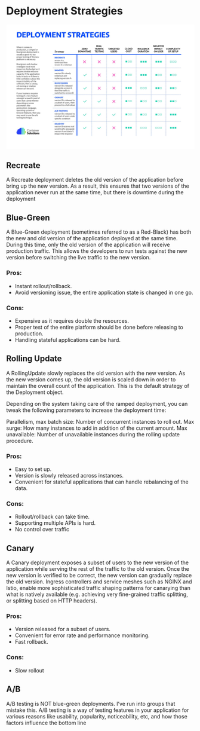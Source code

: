 # Deployment Strategies

![Deployment Strategies](./strategies.jpg)

## Recreate
A Recreate deployment deletes the old version of the application before bring up the new version. As a result, this ensures that two versions of the application never run at the same time, but there is downtime during the deployment

## Blue-Green
A Blue-Green deployment (sometimes referred to as a Red-Black) has both the new and old version of the application deployed at the same time. During this time, only the old version of the application will receive production traffic. This allows the developers to run tests against the new version before switching the live traffic to the new version.

### Pros:

- Instant rollout/rollback.
- Avoid versioning issue, the entire application state is changed in one go.

### Cons:

- Expensive as it requires double the resources.
- Proper test of the entire platform should be done before releasing to production.
- Handling stateful applications can be hard.

## Rolling Update

A RollingUpdate slowly replaces the old version with the new version. As the new version comes up, the old version is scaled down in order to maintain the overall count of the application. This is the default strategy of the Deployment object.

Depending on the system taking care of the ramped deployment, you can tweak the following parameters to increase the deployment time:

Parallelism, max batch size: Number of concurrent instances to roll out.
Max surge: How many instances to add in addition of the current amount.
Max unavailable: Number of unavailable instances during the rolling update procedure.

### Pros:

- Easy to set up.
- Version is slowly released across instances.
- Convenient for stateful applications that can handle rebalancing of the data.

### Cons:
- Rollout/rollback can take time.
- Supporting multiple APIs is hard.
- No control over traffic

## Canary

A Canary deployment exposes a subset of users to the new version of the application while serving the rest of the traffic to the old version. Once the new version is verified to be correct, the new version can gradually replace the old version. Ingress controllers and service meshes such as NGINX and Istio, enable more sophisticated traffic shaping patterns for canarying than what is natively available (e.g. achieving very fine-grained traffic splitting, or splitting based on HTTP headers).

### Pros:
- Version released for a subset of users.
- Convenient for error rate and performance monitoring.
- Fast rollback.

### Cons:
- Slow rollout

## A/B
A/B testing is NOT blue-green deployments. I’ve run into groups that mistake this. A/B testing is a way of testing features in your application for various reasons like usability, popularity, noticeability, etc, and how those factors influence the bottom line
